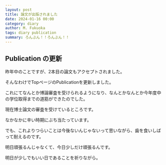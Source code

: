 ```yaml
---
layout: post
title: 論文が出版されました
date: 2024-01-16 00:00
category: diary
author: M. Fukuoka
tags: diary publication
summary: ろんぶん！！ろんぶん！！
---
```


## Publication の更新

昨年中のことですが、2本目の論文もアクセプトされました。

そんなわけでTopページのPublicationを更新しました。

これにてなんとか博論審査を受けられるようになり、なんとかなんとか今年度中の学位取得までの道筋ができたのでした。

現在博士論文の審査を受けているところです。

なかなかに辛い時期にぶち当たっています。

でも、これよりつらいことは今後ないんじゃないって思いながら、歯を食いしばって耐えるのです。

明日頑張るんじゃなくて、今日少しだけ頑張るんです。

明日が少しでもいい日であることを祈りながら。

